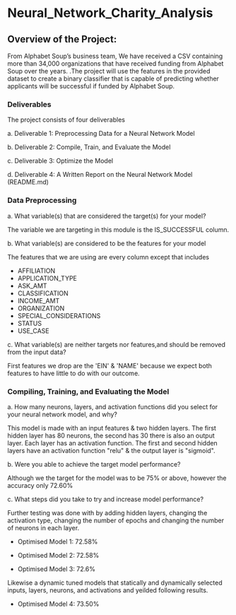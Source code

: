 # Neural_Network_Charity_Analysis

## Overview of the Project: 

From Alphabet Soup’s business team, We have received a CSV containing more than 34,000 organizations that have received funding from Alphabet Soup over the years. .The project will use the features in the provided dataset to create a binary classifier that is capable of predicting whether applicants will be successful if funded by Alphabet Soup.

### Deliverables

The project consists of four deliverables

a. Deliverable 1: Preprocessing Data for a Neural Network Model

b. Deliverable 2: Compile, Train, and Evaluate the Model

c. Deliverable 3: Optimize the Model

d. Deliverable 4: A Written Report on the Neural Network Model (README.md)

### Data Preprocessing

a. What variable(s) that are considered the target(s) for your model?

The variable we are targeting in this module is the IS_SUCCESSFUL column.

b. What variable(s) are considered to be the features for your model

The features that we are using are every column except that includes
  * AFFILIATION
  * APPLICATION_TYPE
  * ASK_AMT
  * CLASSIFICATION
  * INCOME_AMT
  * ORGANIZATION
  * SPECIAL_CONSIDERATIONS
  * STATUS
  * USE_CASE

c. What variable(s) are neither targets nor features,and should be removed from the input data?

First features we drop are the 'EIN' & 'NAME' because we expect both features to have little to do with our outcome.

### Compiling, Training, and Evaluating the Model

a. How many neurons, layers, and activation functions did you select for your neural network model, and why?

This model is made with an input features & two hidden layers. The first hidden layer has 80 neurons, the second has 30 there is also an output layer. Each layer has an activation function. The first and second hidden layers have an activation function "relu" & the output layer is "sigmoid".

b. Were you able to achieve the target model performance?

Although we the target for the model was to be 75% or above, however the accuracy only 72.60%

c. What steps did you take to try and increase model performance?

Further testing was done with by adding hidden layers, changing the activation type, changing the number of epochs and changing the number of neurons in each layer.

* Optimised Model 1: 72.58%

* Optimised Model 2: 72.58%

* Optimised Model 3: 72.6%

Likewise a dynamic tuned models that statically and dynamically selected inputs, layers, neurons, and activations and yeilded following results.

* Optimised Model 4: 73.50%
